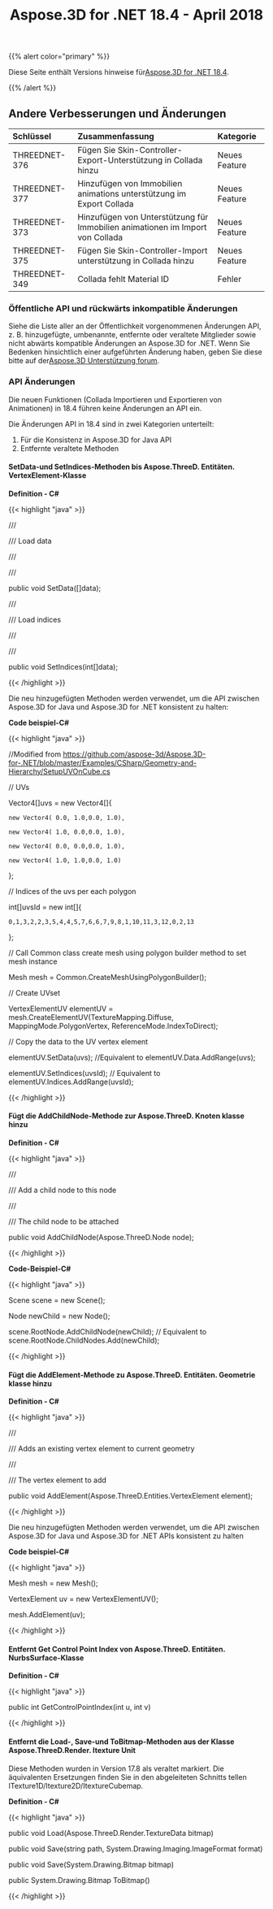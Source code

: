 ﻿---
title: Aspose.3D for .NET 18.4 - April 2018
type: docs
weight: 90
url: /de/net/aspose-3d-for-net-18-4-april-2018/
---
{{% alert color="primary" %}} 

Diese Seite enthält Versions hinweise für[Aspose.3D for .NET 18.4](https://www.nuget.org/packages/Aspose.3D/18.4.0).

{{% /alert %}} 
## **Andere Verbesserungen und Änderungen**

|**Schlüssel**|**Zusammenfassung**|**Kategorie**|
|:- |:- |:- |
|THREEDNET-376|Fügen Sie Skin-Controller-Export-Unterstützung in Collada hinzu|Neues Feature|
|THREEDNET-377|Hinzufügen von Immobilien animations unterstützung im Export Collada|Neues Feature|
|THREEDNET-373|Hinzufügen von Unterstützung für Immobilien animationen im Import von Collada|Neues Feature|
|THREEDNET-375|Fügen Sie Skin-Controller-Import unterstützung in Collada hinzu|Neues Feature|
|THREEDNET-349|Collada fehlt Material ID|Fehler|
### **Öffentliche API und rückwärts inkompatible Änderungen**
Siehe die Liste aller an der Öffentlichkeit vorgenommenen Änderungen API, z. B. hinzugefügte, umbenannte, entfernte oder veraltete Mitglieder sowie nicht abwärts kompatible Änderungen an Aspose.3D for .NET. Wenn Sie Bedenken hinsichtlich einer aufgeführten Änderung haben, geben Sie diese bitte auf der[Aspose.3D Unterstützung forum](https://forum.aspose.com/c/3d/18).
### **API Änderungen**
Die neuen Funktionen (Collada Importieren und Exportieren von Animationen) in 18.4 führen keine Änderungen an API ein.

Die Änderungen API in 18.4 sind in zwei Kategorien unterteilt:

1. Für die Konsistenz in Aspose.3D for Java API
1. Entfernte veraltete Methoden
#### **SetData-und SetIndices-Methoden bis Aspose.ThreeD. Entitäten. VertexElement-Klasse**
**Definition - C#**

{{< highlight "java" >}}

 /// <summary>

/// Load data

/// </summary>

/// <param name="data"></param>

public void SetData([]data);

/// <summary>

/// Load indices

/// </summary>

/// <param name="data"></param>

public void SetIndices(int[]data);

{{< /highlight >}}

Die neu hinzugefügten Methoden werden verwendet, um die API zwischen Aspose.3D for Java und Aspose.3D for .NET konsistent zu halten:

**Code beispiel-C#**

{{< highlight "java" >}}

 //Modified from https://github.com/aspose-3d/Aspose.3D-for-.NET/blob/master/Examples/CSharp/Geometry-and-Hierarchy/SetupUVOnCube.cs

// UVs

Vector4[]uvs = new Vector4[]{

    new Vector4( 0.0, 1.0,0.0, 1.0),

    new Vector4( 1.0, 0.0,0.0, 1.0),

    new Vector4( 0.0, 0.0,0.0, 1.0),

    new Vector4( 1.0, 1.0,0.0, 1.0)

};

// Indices of the uvs per each polygon

int[]uvsId = new int[]{

    0,1,3,2,2,3,5,4,4,5,7,6,6,7,9,8,1,10,11,3,12,0,2,13

};

// Call Common class create mesh using polygon builder method to set mesh instance 

Mesh mesh = Common.CreateMeshUsingPolygonBuilder();

// Create UVset

VertexElementUV elementUV = mesh.CreateElementUV(TextureMapping.Diffuse, MappingMode.PolygonVertex, ReferenceMode.IndexToDirect);

// Copy the data to the UV vertex element 

elementUV.SetData(uvs); //Equivalent to elementUV.Data.AddRange(uvs);

elementUV.SetIndices(uvsId); // Equivalent to elementUV.Indices.AddRange(uvsId);

{{< /highlight >}}
#### **Fügt die AddChildNode-Methode zur Aspose.ThreeD. Knoten klasse hinzu**
**Definition - C#**

{{< highlight "java" >}}

 /// <summary>

/// Add a child node to this node

/// </summary>

/// <param name="node">The child node to be attached</param>

public void AddChildNode(Aspose.ThreeD.Node node);

{{< /highlight >}}

**Code-Beispiel-C#**

{{< highlight "java" >}}

 Scene scene = new Scene();

Node newChild = new Node();

scene.RootNode.AddChildNode(newChild); // Equivalent to scene.RootNode.ChildNodes.Add(newChild);

{{< /highlight >}}


#### **Fügt die AddElement-Methode zu Aspose.ThreeD. Entitäten. Geometrie klasse hinzu**
**Definition - C#**

{{< highlight "java" >}}

 /// <summary>

/// Adds an existing vertex element to current geometry

/// </summary>

/// <param name="element">The vertex element to add</param>

public void AddElement(Aspose.ThreeD.Entities.VertexElement element);

{{< /highlight >}}

Die neu hinzugefügten Methoden werden verwendet, um die API zwischen Aspose.3D for Java und Aspose.3D for .NET APIs konsistent zu halten

**Code beispiel-C#**

{{< highlight "java" >}}

 Mesh mesh = new Mesh();

VertexElement uv = new VertexElementUV();

mesh.AddElement(uv);

{{< /highlight >}}
#### **Entfernt Get Control Point Index von Aspose.ThreeD. Entitäten. NurbsSurface-Klasse**
**Definition - C#**

{{< highlight "java" >}}

 public int GetControlPointIndex(int u, int v)

{{< /highlight >}}
#### **Entfernt die Load-, Save-und ToBitmap-Methoden aus der Klasse Aspose.ThreeD.Render. Itexture Unit**
Diese Methoden wurden in Version 17.8 als veraltet markiert. Die äquivalenten Ersetzungen finden Sie in den abgeleiteten Schnitts tellen ITexture1D/Itexture2D/ItextureCubemap.

**Definition - C#**

{{< highlight "java" >}}

 public void Load(Aspose.ThreeD.Render.TextureData bitmap)

public void Save(string path, System.Drawing.Imaging.ImageFormat format)

public void Save(System.Drawing.Bitmap bitmap)

public System.Drawing.Bitmap ToBitmap()

{{< /highlight >}}
